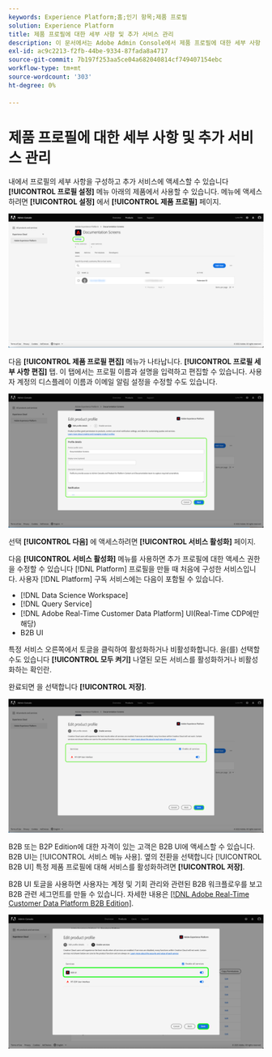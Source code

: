 ```yaml
---
keywords: Experience Platform;홈;인기 항목;제품 프로필
solution: Experience Platform
title: 제품 프로필에 대한 세부 사항 및 추가 서비스 관리
description: 이 문서에서는 Adobe Admin Console에서 제품 프로필에 대한 세부 사항 및 추가 서비스를 관리하는 데 필요한 단계를 다룹니다. 프로필 설정 메뉴에서 프로필의 세부 사항을 구성하고 추가 서비스에 액세스할 수 있습니다.
exl-id: ac9c2213-f2fb-44be-9334-87fada8a4717
source-git-commit: 7b197f253aa5ce04a682040814cf749407154ebc
workflow-type: tm+mt
source-wordcount: '303'
ht-degree: 0%

---
```


# 제품 프로필에 대한 세부 사항 및 추가 서비스 관리

내에서 프로필의 세부 사항을 구성하고 추가 서비스에 액세스할 수 있습니다 **[!UICONTROL 프로필 설정]** 메뉴 아래의 제품에서 사용할 수 있습니다. 메뉴에 액세스하려면 **[!UICONTROL 설정]** 에서 **[!UICONTROL 제품 프로필]** 페이지.

![설정](../images/settings.png)

다음 **[!UICONTROL 제품 프로필 편집]** 메뉴가 나타납니다. **[!UICONTROL 프로필 세부 사항 편집]** 탭. 이 탭에서는 프로필 이름과 설명을 입력하고 편집할 수 있습니다. 사용자 계정의 디스플레이 이름과 이메일 알림 설정을 수정할 수도 있습니다.

![edit-product-profile](../images/edit-product-profile.png)

선택 **[!UICONTROL 다음]** 에 액세스하려면 **[!UICONTROL 서비스 활성화]** 페이지.

다음 **[!UICONTROL 서비스 활성화]** 메뉴를 사용하면 추가 프로필에 대한 액세스 권한을 수정할 수 있습니다 [!DNL Platform] 프로필을 만들 때 처음에 구성한 서비스입니다. 사용자 [!DNL Platform] 구독 서비스에는 다음이 포함될 수 있습니다.

- [!DNL Data Science Workspace]
- [!DNL Query Service]
- [!DNL Adobe Real-Time Customer Data Platform] UI(Real-Time CDP에만 해당)
- B2B UI

특정 서비스 오른쪽에서 토글을 클릭하여 활성화하거나 비활성화합니다. 을(를) 선택할 수도 있습니다 **[!UICONTROL 모두 켜기]** 나열된 모든 서비스를 활성화하거나 비활성화하는 확인란.

완료되면 을 선택합니다 **[!UICONTROL 저장]**.

![enable-services](../images/enable-services.png)

B2B 또는 B2P Edition에 대한 자격이 있는 고객은 B2B UI에 액세스할 수 있습니다. B2B UI는 [!UICONTROL 서비스 메뉴 사용]. 옆의 전환을 선택합니다 [!UICONTROL B2B UI] 특정 제품 프로필에 대해 서비스를 활성화하려면 **[!UICONTROL 저장]**.

B2B UI 토글을 사용하면 사용자는 계정 및 기회 관리와 관련된 B2B 워크플로우를 보고 B2B 관련 세그먼트를 만들 수 있습니다. 자세한 내용은 [[!DNL Adobe Real-Time Customer Data Platform B2B Edition]](../../rtcdp/b2b-overview.md).

![enable-b2b](../images/enable-b2b.png)